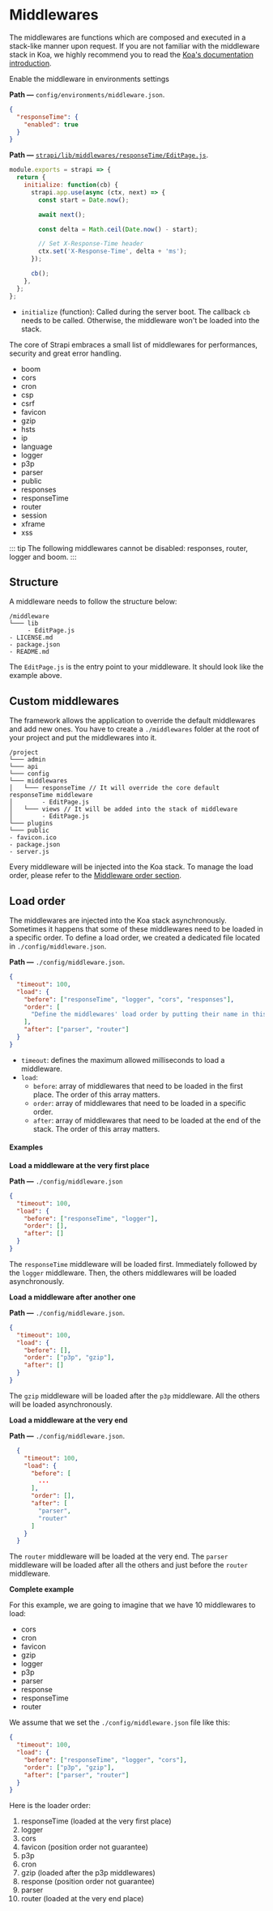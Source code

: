 # Middlewares

The middlewares are functions which are composed and executed in a stack-like manner upon request. If you are not familiar with the middleware stack in Koa, we highly recommend you to read the [Koa's documentation introduction](http://koajs.com/#introduction).

Enable the middleware in environments settings

**Path —** `config/environments/middleware.json`.

```json
{
  "responseTime": {
    "enabled": true
  }
}
```

**Path —** [`strapi/lib/middlewares/responseTime/EditPage.js`](https://github.com/strapi/strapi/blob/master/packages/strapi/lib/middlewares/responseTime/index.js).

```js
module.exports = strapi => {
  return {
    initialize: function(cb) {
      strapi.app.use(async (ctx, next) => {
        const start = Date.now();

        await next();

        const delta = Math.ceil(Date.now() - start);

        // Set X-Response-Time header
        ctx.set('X-Response-Time', delta + 'ms');
      });

      cb();
    },
  };
};
```

- `initialize` (function): Called during the server boot. The callback `cb` needs to be called. Otherwise, the middleware won't be loaded into the stack.

The core of Strapi embraces a small list of middlewares for performances, security and great error handling.

- boom
- cors
- cron
- csp
- csrf
- favicon
- gzip
- hsts
- ip
- language
- logger
- p3p
- parser
- public
- responses
- responseTime
- router
- session
- xframe
- xss

::: tip
The following middlewares cannot be disabled: responses, router, logger and boom.
:::

## Structure

A middleware needs to follow the structure below:

```
/middleware
└─── lib
     - EditPage.js
- LICENSE.md
- package.json
- README.md
```

The `EditPage.js` is the entry point to your middleware. It should look like the example above.

## Custom middlewares

The framework allows the application to override the default middlewares and add new ones. You have to create a `./middlewares` folder at the root of your project and put the middlewares into it.

```
/project
└─── admin
└─── api
└─── config
└─── middlewares
│   └─── responseTime // It will override the core default responseTime middleware
│        - EditPage.js
│   └─── views // It will be added into the stack of middleware
│        - EditPage.js
└─── plugins
└─── public
- favicon.ico
- package.json
- server.js
```

Every middleware will be injected into the Koa stack. To manage the load order, please refer to the [Middleware order section](#load-order).

## Load order

The middlewares are injected into the Koa stack asynchronously. Sometimes it happens that some of these middlewares need to be loaded in a specific order. To define a load order, we created a dedicated file located in `./config/middleware.json`.

**Path —** `./config/middleware.json`.

```json
{
  "timeout": 100,
  "load": {
    "before": ["responseTime", "logger", "cors", "responses"],
    "order": [
      "Define the middlewares' load order by putting their name in this array in the right order"
    ],
    "after": ["parser", "router"]
  }
}
```

- `timeout`: defines the maximum allowed milliseconds to load a middleware.
- `load`:
  - `before`: array of middlewares that need to be loaded in the first place. The order of this array matters.
  - `order`: array of middlewares that need to be loaded in a specific order.
  - `after`: array of middlewares that need to be loaded at the end of the stack. The order of this array matters.

#### Examples

**Load a middleware at the very first place**

**Path —** `./config/middleware.json`

```json
{
  "timeout": 100,
  "load": {
    "before": ["responseTime", "logger"],
    "order": [],
    "after": []
  }
}
```

The `responseTime` middleware will be loaded first. Immediately followed by the `logger` middleware. Then, the others middlewares will be loaded asynchronously.

**Load a middleware after another one**

**Path —** `./config/middleware.json`.

```json
{
  "timeout": 100,
  "load": {
    "before": [],
    "order": ["p3p", "gzip"],
    "after": []
  }
}
```

The `gzip` middleware will be loaded after the `p3p` middleware. All the others will be loaded asynchronously.

**Load a middleware at the very end**

**Path —** `./config/middleware.json`.

```json
  {
    "timeout": 100,
    "load": {
      "before": [
        ...
      ],
      "order": [],
      "after": [
        "parser",
        "router"
      ]
    }
  }
```

The `router` middleware will be loaded at the very end. The `parser` middleware will be loaded after all the others and just before the `router` middleware.

**Complete example**

For this example, we are going to imagine that we have 10 middlewares to load:

- cors
- cron
- favicon
- gzip
- logger
- p3p
- parser
- response
- responseTime
- router

We assume that we set the `./config/middleware.json` file like this:

```json
{
  "timeout": 100,
  "load": {
    "before": ["responseTime", "logger", "cors"],
    "order": ["p3p", "gzip"],
    "after": ["parser", "router"]
  }
}
```

Here is the loader order:

1. responseTime (loaded at the very first place)
2. logger
3. cors
4. favicon (position order not guarantee)
5. p3p
6. cron
7. gzip (loaded after the p3p middlewares)
8. response (position order not guarantee)
9. parser
10. router (loaded at the very end place)
